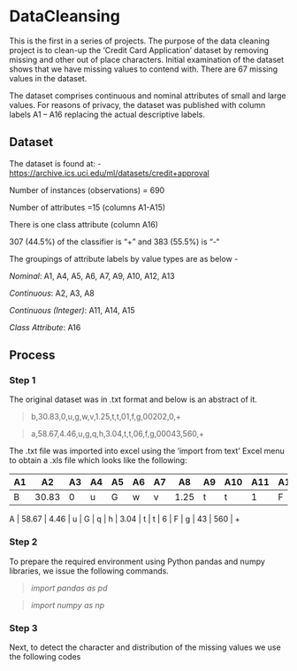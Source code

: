 # DataCleansing
This is the first in a series of projects. The purpose of the data cleaning project is to clean-up the ‘Credit Card Application’ dataset by removing missing and other out of place characters. Initial examination of the dataset shows that we have missing values to contend with. There are 67 missing values in the dataset.

The dataset comprises continuous and nominal attributes of small and large values. For reasons of privacy, the dataset was published with column labels A1 – A16 replacing the actual descriptive labels.


## Dataset
The dataset is found at: - https://archive.ics.uci.edu/ml/datasets/credit+approval 

Number of instances (observations) = 690

Number of attributes =15 (columns A1-A15)

There is one class attribute (column A16) 

307 (44.5%) of the classifier is “+” and 383 (55.5%) is “-“

The groupings of attribute labels by value types are as below - 

  *Nominal*:              A1, A4, A5, A6, A7, A9, A10, A12, A13
  
  *Continuous*:           A2, A3, A8
  
  *Continuous (Integer)*: A11, A14, A15
  
  *Class Attribute*:      A16


## Process

### Step 1

The original dataset was in .txt format and below is an abstract of it.

> b,30.83,0,u,g,w,v,1.25,t,t,01,f,g,00202,0,+

> a,58.67,4.46,u,g,q,h,3.04,t,t,06,f,g,00043,560,+

The .txt file was imported into excel using the ‘import from text’ Excel menu to obtain a .xls file which looks like the following:

A1 | A2 | A3 | A4 | A5 | A6 | A7 | A8 | A9 | A10 | A11 | A12 | A13 | A14 | A15 | A16
| --- | --- | --- | --- | --- | --- | --- | --- | --- | --- | --- | --- | --- | --- | --- | --- |
B | 30.83 | 0 | u | G | w | v | 1.25 | t | t | 1 | F | g | 202 | 0 | +

A | 58.67 | 4.46 | u | G | q | h | 3.04 | t | t | 6 | F | g | 43 | 560 | +


### Step 2
To prepare the required environment using Python pandas and numpy libraries, we issue the following commands.

> *import pandas as pd*

> *import numpy as np*

### Step 3
Next, to detect the character and distribution of the missing values we use the following codes
